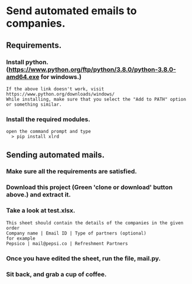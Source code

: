 # Send automated emails to companies.

## Requirements.

### Install python. (https://www.python.org/ftp/python/3.8.0/python-3.8.0-amd64.exe for windows.)
    If the above link doesn't work, visit https://www.python.org/downloads/windows/
    While installing, make sure that you select the "Add to PATH" option or something similar. 
### Install the required modules.
    open the command prompt and type
      > pip install xlrd

## Sending automated mails.
### Make sure all the requirements are satisfied.
### Download this project (Green 'clone or download' button above.) and extract it.
### Take a look at test.xlsx.
    This sheet should contain the details of the companies in the given order
    Company name | Email ID | Type of partners (optional)
    for example  
    Pepsico | mail@pepsi.co | Refreshment Partners
### Once you have edited the sheet, run the file, mail.py.
  
### Sit back, and grab a cup of coffee.
